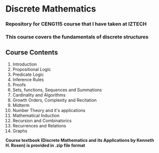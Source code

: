 # Discrete Mathematics
### Repository for CENG115 course that I have taken at IZTECH
### This course covers the fundamentals of discrete structures

## Course Contents 
1.  Introduction
2.  Propositional Logic
3.  Predicate Logic
4.  Inference Rules
5.  Proofs
6.  Sets, functions, Sequences and Summations 
7.  Cardinality and Algorithms
8.  Growth Orders, Complexity and Recitation
9.  Midterm
10. Number Theory and it's applications
11. Mathematical Induction 
12. Recursion and Combinatorics
13. Recurrences and Relations
14. Graphs 

**Course textbook (Discrete Mathematics and its Applications by Kenneth H. Rosen) is provided in .zip file format**
